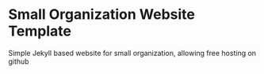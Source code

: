 # Small Organization Website Template
Simple Jekyll based website for small organization, allowing free hosting on github
